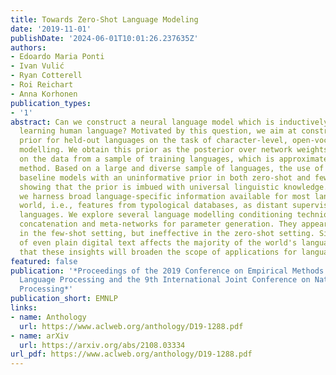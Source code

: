 ```yaml
---
title: Towards Zero-Shot Language Modeling
date: '2019-11-01'
publishDate: '2024-06-01T10:01:26.237635Z'
authors:
- Edoardo Maria Ponti
- Ivan Vulić
- Ryan Cotterell
- Roi Reichart
- Anna Korhonen
publication_types:
- '1'
abstract: Can we construct a neural language model which is inductively biased towards
  learning human language? Motivated by this question, we aim at constructing an informative
  prior for held-out languages on the task of character-level, open-vocabulary language
  modelling. We obtain this prior as the posterior over network weights conditioned
  on the data from a sample of training languages, which is approximated through Laplace's
  method. Based on a large and diverse sample of languages, the use of our prior outperforms
  baseline models with an uninformative prior in both zero-shot and few-shot settings,
  showing that the prior is imbued with universal linguistic knowledge. Moreover,
  we harness broad language-specific information available for most languages of the
  world, i.e., features from typological databases, as distant supervision for held-out
  languages. We explore several language modelling conditioning techniques, including
  concatenation and meta-networks for parameter generation. They appear beneficial
  in the few-shot setting, but ineffective in the zero-shot setting. Since the paucity
  of even plain digital text affects the majority of the world's languages, we hope
  that these insights will broaden the scope of applications for language technology.
featured: false
publication: '*Proceedings of the 2019 Conference on Empirical Methods in Natural
  Language Processing and the 9th International Joint Conference on Natural Language
  Processing*'
publication_short: EMNLP
links:
- name: Anthology
  url: https://www.aclweb.org/anthology/D19-1288.pdf
- name: arXiv
  url: https://arxiv.org/abs/2108.03334
url_pdf: https://www.aclweb.org/anthology/D19-1288.pdf
---
```



